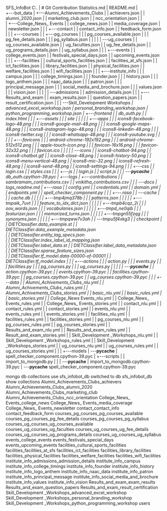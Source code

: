 SFS_InfoBot
C:.
|   # Git Contribution Statistics.md
|   README.md
|   
+---bot_data
|   +---Alumni_Achievements_Clubs
|   |       achievers.json
|   |       alumni_2020.json
|   |       marketing_club.json
|   |       ncc_orientation.json
|   |       
|   +---College_News_ Events
|   |       college_news.json
|   |       media_coverage.json
|   |       newsletter.json
|   |
|   +---contact
|   |       contact_info.json
|   |       feedback_form.json
|   |
|   +---courses
|   |   +---pg_courses
|   |   |       pg_courses_available.json
|   |   |       pg_fee_details.json
|   |   |       pg_syllabus.json
|   |   |
|   |   \---ug_courses
|   |           ug_courses_available.json
|   |           ug_faculties.json
|   |           ug_fee_details.json
|   |           ug_programs_details.json
|   |           ug_syllabus.json
|   |
|   +---events
|   |       college_events.json
|   |       festivals_special_days.json
|   |       upcoming_events.json
|   |
|   +---facilities
|   |       cultural_sports_facilities.json
|   |       facilities_at_sfs.json
|   |       ict_facilities.json
|   |       library_facilities.json
|   |       physical_facilities.json
|   |       welfare_facilities.json
|   |       wifi_facilities.json
|   |
|   +---institute_info
|   |   |   campus.json
|   |   |   college_timings.json
|   |   |   founder.json
|   |   |   history.json
|   |   |   logo_anthem.json
|   |   |   naac_data.json
|   |   |   patron.json
|   |   |   principal_message.json
|   |   |   social_media_and_brochure.json
|   |   |   values.json
|   |   |   vision.json
|   |   |
|   |   \---admissions
|   |           admission_details.json
|   |
|   +---Results_and_exam
|   |       exam_results.json
|   |       question_papers.json
|   |       result_certification.json
|   |
|   \---Skill_Development _Workshops
|           advanced_excel_workshop.json
|           personal_branding_workshop.json
|           python_programming_workshop.json
|
+---frontend
|   |   db_auth.py
|   |   index.html
|   |
|   +---assets
|   |   |   site
|   |   |
|   |   +---apps
|   |   |       icons8-facebook-logo-48.png
|   |   |       icons8-google-mail-48.png
|   |   |       icons8-google-maps-48.png
|   |   |       icons8-instagram-logo-48.png
|   |   |       icons8-linkedin-48.png
|   |   |       icons8-twitter.svg
|   |   |       icons8-whatsapp-48.png
|   |   |       icons8-youtube.svg
|   |   |
|   |   +---favicons
|   |   |       android-chrome-192x192.png
|   |   |       android-chrome-512x512.png
|   |   |       apple-touch-icon.png
|   |   |       favicon-16x16.png
|   |   |       favicon-32x32.png
|   |   |       favicon.ico
|   |   |
|   |   \---icons
|   |           icons8-chatbot-94.png
|   |           icons8-chatbot.gif
|   |           icons8-close-48.png
|   |           icons8-history-50.png
|   |           icons8-menu-vertical-48.png
|   |           icons8-mic-32.png
|   |           icons8-refresh-48.png
|   |           icons8-send-48.png
|   |           icons8-settings-94.png
|   |
|   +---css
|   |       login.css
|   |       styles.css
|   |
|   +---js
|   |       login.js
|   |       script.js
|   |
|   \---__pycache__
|           db_auth.cpython-39.pyc
|
+---logs
|   +---contributions
|   |       sambramam_contributions.csv
|   |       vnikitha_contributions.csv
|   |
|   \---docs
|           logs_readme.md
|
+---rasa
|   |   config.yml
|   |   credentials.yml
|   |   domain.yml
|   |   endpoints.yml
|   |   spell_checker_component.py
|   |
|   +---.rasa
|   |   \---cache
|   |       |   cache.db
|   |       |
|   |       +---tmp4jmq378b
|   |       |       patterns.json
|   |       |
|   |       +---tmpaik_7uvt
|   |       |       feature_to_idx_dict.json
|   |       |
|   |       +---tmpb4cqz_2i
|   |       |       oov_words.json
|   |       |       vocabularies.json
|   |       |
|   |       +---tmpd_ne0qib
|   |       |       featurizer.json
|   |       |       memorized_turns.json
|   |       |
|   |       +---tmpgn55fzqg
|   |       |       synonyms.json
|   |       |
|   |       +---tmpqww7v3ah
|   |       \---tmpu5f4xkg3
|   |               checkpoint
|   |               DIETClassifier.data_example.st
|   |               DIETClassifier.data_example_metadata.json   
|   |               DIETClassifier.entity_tag_specs.json        
|   |               DIETClassifier.index_label_id_mapping.json  
|   |               DIETClassifier.label_data.st
|   |               DIETClassifier.label_data_metadata.json     
|   |               DIETClassifier.sparse_feature_sizes.json    
|   |               DIETClassifier.tf_model.data-00000-of-00001 
|   |               DIETClassifier.tf_model.index
|   |
|   +---actions
|   |   |   action.py
|   |   |   events.py
|   |   |   facilities.py
|   |   |   pg_courses.py
|   |   |   ug_courses.py
|   |   |
|   |   \---__pycache__
|   |           action.cpython-39.pyc
|   |           events.cpython-39.pyc
|   |           facilities.cpython-39.pyc
|   |           pg_courses.cpython-39.pyc
|   |           ug_courses.cpython-39.pyc
|   |
|   +---data
|   |       Alumni_Achivements_Clubs_nlu.yml
|   |       Alumni_Achivements_Clubs_rules.yml
|   |       Alumni_Achivements_Clubs_stories.yml
|   |       basic_nlu.yml
|   |       basic_rules.yml
|   |       basic_stories.yml
|   |       College_News_ Events_nlu.yml
|   |       College_News_ Events_rules.yml
|   |       College_News_ Events_stories.yml
|   |       contact_nlu.yml
|   |       contact_rules.yml
|   |       contact_stories.yml
|   |       events_nlu.yml
|   |       events_rules.yml
|   |       events_stories.yml
|   |       facilities_nlu.yml
|   |       facilities_rules.yml
|   |       facilities_stories.yml
|   |       pg_courses_nlu.yml
|   |       pg_courses_rules.yml
|   |       pg_courses_stories.yml
|   |       Results_and_exam_nlu.yml
|   |       Results_and_exam_rules.yml
|   |       Result_and_exam_stories.yml
|   |       Skill_Development _Workshops_nlu.yml
|   |       Skill_Development _Workshops_rules.yml
|   |       Skill_Development _Workshops_stories.yml
|   |       ug_courses_nlu.yml
|   |       ug_courses_rules.yml
|   |       ug_courses_stories.yml
|   |
|   +---models
|   \---__pycache__
|           spell_checker_component.cpython-39.pyc
|
+---scripts
|   |   import_to_mongodb.py
|   |
|   \---__pycache__
|           import_to_mongodb.cpython-39.pyc
|
\---__pycache__
        spell_checker_component.cpython-39.pyc

mongo db collections
use sfs_infobot_db
switched to db sfs_infobot_db
show collections
Alumni_Achievements_Clubs_achievers
Alumni_Achievements_Clubs_alumni_2020
Alumni_Achievements_Clubs_marketing_club
Alumni_Achievements_Clubs_ncc_orientation
College_News_ Events_college_news
College_News_ Events_media_coverage
College_News_ Events_newsletter
contact_contact_info
contact_feedback_form
courses_pg_courses_pg_courses_available
courses_pg_courses_pg_fee_details
courses_pg_courses_pg_syllabus
courses_ug_courses_ug_courses_available
courses_ug_courses_ug_faculties
courses_ug_courses_ug_fee_details
courses_ug_courses_ug_programs_details
courses_ug_courses_ug_syllabus
events_college_events
events_festivals_special_days
events_upcoming_events
facilities_cultural_sports_facilities
facilities_facilities_at_sfs
facilities_ict_facilities
facilities_library_facilities
facilities_physical_facilities
facilities_welfare_facilities
facilities_wifi_facilities
institute_info_admissions_admission_details
institute_info_campus
institute_info_college_timings
institute_info_founder
institute_info_history
institute_info_logo_anthem
institute_info_naac_data
institute_info_patron
institute_info_principal_message
institute_info_social_media_and_brochure
institute_info_values
institute_info_vision
Results_and_exam_exam_results
Results_and_exam_question_papers
Results_and_exam_result_certification
Skill_Development _Workshops_advanced_excel_workshop
Skill_Development _Workshops_personal_branding_workshop
Skill_Development _Workshops_python_programming_workshop
users


